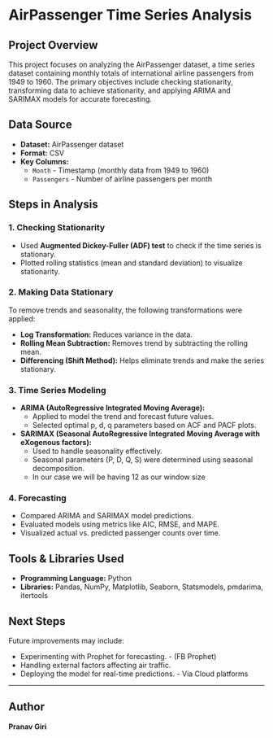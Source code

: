 # AirPassenger Time Series Analysis

## Project Overview
This project focuses on analyzing the AirPassenger dataset, a time series dataset containing monthly totals of international airline passengers from 1949 to 1960. The primary objectives include checking stationarity, transforming data to achieve stationarity, and applying ARIMA and SARIMAX models for accurate forecasting.

## Data Source
- **Dataset:** AirPassenger dataset
- **Format:** CSV
- **Key Columns:**
  - `Month` - Timestamp (monthly data from 1949 to 1960)
  - `Passengers` - Number of airline passengers per month

## Steps in Analysis

### 1. Checking Stationarity
- Used **Augmented Dickey-Fuller (ADF) test** to check if the time series is stationary.
- Plotted rolling statistics (mean and standard deviation) to visualize stationarity.

### 2. Making Data Stationary
To remove trends and seasonality, the following transformations were applied:
- **Log Transformation:** Reduces variance in the data.
- **Rolling Mean Subtraction:** Removes trend by subtracting the rolling mean.
- **Differencing (Shift Method):** Helps eliminate trends and make the series stationary.

### 3. Time Series Modeling
- **ARIMA (AutoRegressive Integrated Moving Average):**
  - Applied to model the trend and forecast future values.
  - Selected optimal p, d, q parameters based on ACF and PACF plots.
- **SARIMAX (Seasonal AutoRegressive Integrated Moving Average with eXogenous factors):**
  - Used to handle seasonality effectively.
  - Seasonal parameters (P, D, Q, S) were determined using seasonal decomposition.
  - In our case we will be having 12 as our window size

### 4. Forecasting
- Compared ARIMA and SARIMAX model predictions.
- Evaluated models using metrics like AIC, RMSE, and MAPE.
- Visualized actual vs. predicted passenger counts over time.

## Tools & Libraries Used
- **Programming Language:** Python
- **Libraries:** Pandas, NumPy, Matplotlib, Seaborn, Statsmodels, pmdarima, itertools

## Next Steps
Future improvements may include:
- Experimenting with Prophet for forecasting. - (FB Prophet)
- Handling external factors affecting air traffic.
- Deploying the model for real-time predictions. - Via Cloud platforms

---

## Author
**Pranav Giri**

